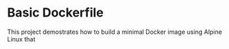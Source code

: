# Basic Dockerfile

This project demostrates how to build a minimal Docker image using Alpine Linux that
